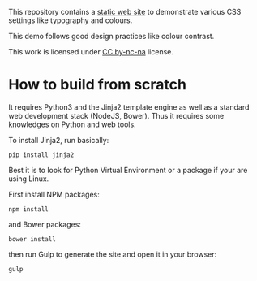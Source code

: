 This repository contains a [static web site](https://fabricesalvaire.github.io/css-demo) to demonstrate various CSS settings like typography and colours.

This demo follows good design practices like colour contrast.

This work is licensed under [CC by-nc-na](https://creativecommons.org/licenses/by-nc-sa/4.0/) license.

# How to build from scratch

It requires Python3 and the Jinja2 template engine as well as a standard web development stack (NodeJS, Bower). Thus it requires some knowledges on Python and web tools.

To install Jinja2, run basically:

    pip install jinja2

Best it is to look for Python Virtual Environment or a package if your are using Linux.

First install NPM packages:

    npm install

and Bower packages:

    bower install

then run Gulp to generate the site and open it in your browser:

    gulp
